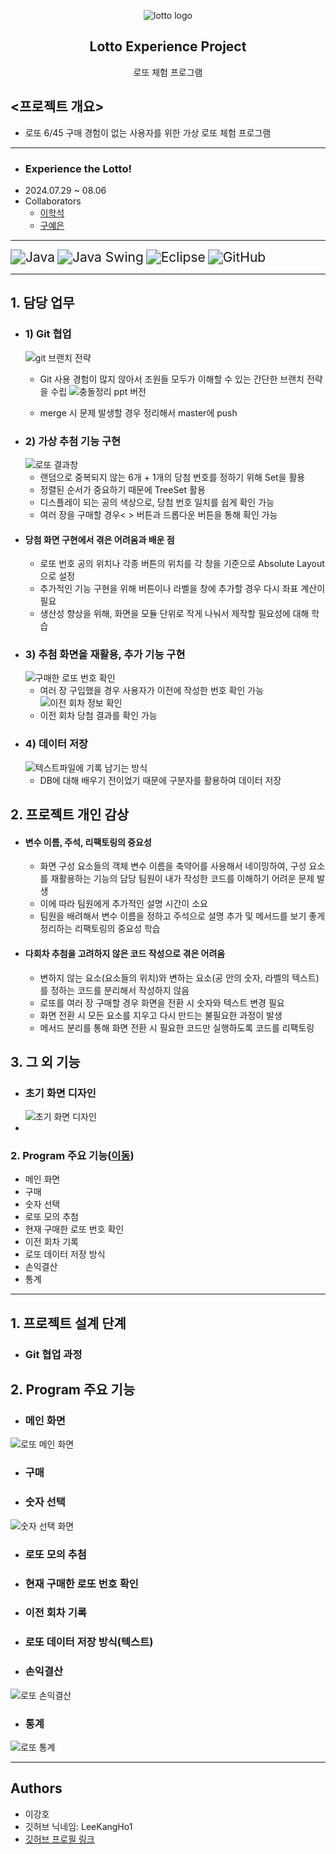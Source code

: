 <p align="center">
	<img src="https://github.com/user-attachments/assets/d0f58885-adc3-40a4-8787-5b0463cd0df6" alt="lotto logo">
</p>
 <h2 align="center">
	 Lotto Experience Project
 </h2>
 <div align="center">
    로또 체험 프로그램
</div>

## <프로젝트 개요>
- 로또 6/45 구매 경험이 없는 사용자를 위한 가상 로또 체험 프로그램
---
- ### Experience the Lotto!
- 2024.07.29 ~ 08.06
- Collaborators
	- [이학석](https://github.com/HSLee1013)
	- [구예은](https://github.com/goho11)
---
<img src="https://img.shields.io/badge/Java-007396?style=for-the-badge&logo=openJDK&logoColor=white" alt="Java" style="zoom: 1.5;" /> <img src="https://img.shields.io/badge/Java_Swing-5382A1?style=for-the-badge&logo=java&logoColor=white" alt="Java Swing" style="zoom: 1.5;" /> <img src="https://img.shields.io/badge/Eclipse-2C2255?style=for-the-badge&logo=eclipse&logoColor=white" alt="Eclipse" style="zoom: 1.5;" /> <img src="https://img.shields.io/badge/GitHub-181717?style=for-the-badge&logo=github&logoColor=white" alt="GitHub" style="zoom: 1.5;" />

---
## 1. 담당 업무
- ### 1) Git 협업
	![git 브랜치 전략](https://github.com/user-attachments/assets/f9953b41-c750-4c66-8450-1f9de843838e)
	 - Git 사용 경험이 많지 않아서 조원들 모두가 이해할 수 있는 간단한 브랜치 전략을 수립
	![충돌정리 ppt 버전](https://github.com/user-attachments/assets/44209db2-8ea0-4017-9cb5-49d542080f05)

	 - merge 시 문제 발생할 경우 정리해서 master에 push
- ### 2) 가상 추첨 기능 구현
	![로또 결과창](https://github.com/user-attachments/assets/e9175d81-d701-471a-89bb-83ba2c3f033c)
	- 랜덤으로 중복되지 않는 6개 + 1개의 당첨 번호를 정하기 위해 Set을 활용
	- 정렬된 순서가 중요하기 때문에 TreeSet 활용
	- 디스플레이 되는 공의 색상으로, 당첨 번호 일치를 쉽게 확인 가능
	- 여러 장을 구매할 경우< > 버튼과 드롭다운 버튼을 통해 확인 가능
- #### 당첨 화면 구현에서 겪은 어려움과 배운 점
	- 로또 번호 공의 위치나 각종 버튼의 위치를 각 창을 기준으로 Absolute Layout으로 설정
	- 추가적인 기능 구현을 위해 버튼이나 라벨을 창에 추가할 경우 다시 좌표 계산이 필요
	- 생산성 향상을 위해, 화면을 모듈 단위로 작게 나눠서 제작할 필요성에 대해 학습
- ### 3) 추첨 화면을 재활용, 추가 기능 구현
	![구매한 로또 번호 확인](https://github.com/user-attachments/assets/0a7e2381-03ce-479d-9c73-07e264d48921)
	- 여러 장 구입했을 경우 사용자가 이전에 작성한 번호 확인 가능
	![이전 회차 정보 확인](https://github.com/user-attachments/assets/d3a28294-176d-4fad-ba50-f0a6470ec338)
	- 이전 회차 당첨 결과를 확인 가능
- ### 4) 데이터 저장
	![텍스트파일에 기록 남기는 방식](https://github.com/user-attachments/assets/39d4db95-895d-46e9-b25d-077178ac8413)
	- DB에 대해 배우기 전이었기 때문에 구분자를 활용하여 데이터 저장
## 2. 프로젝트 개인 감상
- #### 변수 이름, 주석, 리팩토링의 중요성
	- 화면 구성 요소들의 객체 변수 이름을 축약어를 사용해서 네이밍하여, 구성 요소를 재활용하는 기능의 담당 팀원이 내가 작성한 코드를 이해하기 어려운 문제 발생
	- 이에 따라 팀원에게 추가적인 설명 시간이 소요
	- 팀원을 배려해서 변수 이름을 정하고 주석으로 설명 추가 및 메서드를 보기 좋게 정리하는 리팩토링의 중요성 학습
- #### 다회차 추첨을 고려하지 않은 코드 작성으로 겪은 어려움
	- 변하지 않는 요소(요소들의 위치)와 변하는 요소(공 안의 숫자, 라벨의 텍스트)를 정하는 코드를 분리해서 작성하지 않음
	- 로또를 여러 장 구매할 경우 화면을 전환 시 숫자와 텍스트 변경 필요
	- 화면 전환 시 모든 요소를 지우고 다시 만드는 불필요한 과정이 발생
	- 메서드 분리를 통해 화면 전환 시 필요한 코드만 실행하도록 코드를 리팩토링
## 3. 그 외 기능
- ### 초기 화면 디자인
	![초기 화면 디자인](https://github.com/user-attachments/assets/06d72225-02b6-4f76-afad-225d6f6e4714)
- 

### 2. Program 주요 기능([이동](#2-Program-주요-기능))
- 메인 화면
- 구매
- 숫자 선택
- 로또 모의 추첨
- 현재 구매한 로또 번호 확인
- 이전 회차 기록
- 로또 데이터 저장 방식
- 손익결산
- 통계
---
## 1. 프로젝트 설계 단계




- ### Git 협업 과정



## 2. Program 주요 기능
- ### 메인 화면
	
![로또 메인 화면](https://github.com/user-attachments/assets/5b7a8852-2776-4621-91ab-ea77c4be217c)

- ### 구매



- ### 숫자 선택

![숫자 선택 화면](https://github.com/user-attachments/assets/a65df7a2-51c6-4467-9014-352a5b0e8986)

- ### 로또 모의 추첨



- ### 현재 구매한 로또 번호 확인



- ### 이전 회차 기록



- ### 로또 데이터 저장 방식(텍스트)



- ### 손익결산

![로또 손익결산](https://github.com/user-attachments/assets/352c9bf4-c02a-4ba1-a289-ccd0ad0d54d9)

- ### 통계

![로또 통계](https://github.com/user-attachments/assets/e0659dc3-5803-4125-9c6a-79e0a1c20eee)

---
## Authors
- 이강호
- 깃허브 닉네임: LeeKangHo1
- [깃허브 프로필 링크](https://github.com/LeeKangHo1)
